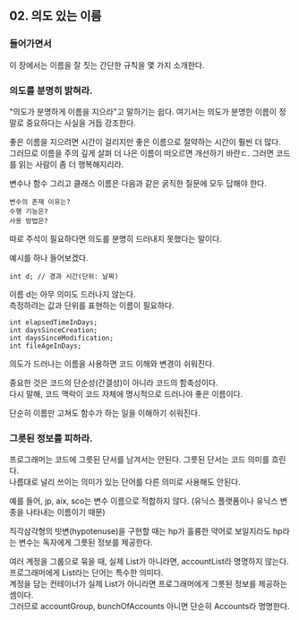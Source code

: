 ## 02. 의도 있는 이름

### 들어가면서

이 장에서는 이름을 잘 짓는 간단한 규칙을 몇 가지 소개한다.

### 의도를 분명히 밝혀라.

"의도가 분명하게 이름을 지으라"고 말하기는 쉽다. 여기서는 의도가 분명한 이름이 정말로 중요하다는 사실을 거듭 강조한다.

좋은 이름을 지으려면 시간이 걸리지만 좋은 이름으로 절약하는 시간이 훨씬 더 많다.<br/>
그러므로 이름을 주의 깊게 살펴 더 나은 이름이 떠오르면 개선하기 바란ㄷ. 그러면 코드를 읽는 사람이 좀 더 행복해지리라.

변수나 함수 그리고 클래스 이름은 다음과 같은 굵직한 질문에 모두 답해야 한다.
```
변수의 존재 이유는?
수행 기능은?
사용 방법은?
```
따로 주석이 필요하다면 의도를 분명히 드러내지 못했다는 말이다.

예시를 하나 들어보겠다.

```
int d; // 경과 시간(단위: 날짜)
```

이름 d는 아무 의미도 드러나지 않는다.<br/>
측정하려는 값과 단위를 표현하는 이름이 필요하다.

```
int elapsedTimeInDays;
int daysSinceCreation;
int daysSinceModification;
int fileAgeInDays;
```

의도가 드러나는 이름을 사용하면 코드 이해와 변경이 쉬워진다.

중요한 것은 코드의 단순성(간결성)이 아니라 코드의 함축성이다.<br/>
다시 말해, 코드 맥락이 코드 자체에 명시적으로 드러나야 좋은 이름이다.

단순히 이름만 고쳐도 함수가 하는 일을 이해하기 쉬워진다.

### 그릇된 정보를 피하라.

프로그래머는 코드에 그릇된 단서를 남겨서는 안된다. 그릇된 단서는 코드 의미를 흐린다.<br/>
나름대로 널리 쓰이는 의미가 있는 단어를 다른 의미로 사용해도 안된다.

예를 들어, jp, aix, sco는 변수 이름으로 적합하지 않다. (유닉스 플랫폼이나 유닉스 변종을 나타내는 이름이기 때문)

직각삼각형의 빗변(hypotenuse)을 구현할 때는 hp가 훌륭한 약어로 보일지라도 hp라는 변수는 독자에게 그릇된 정보를 제공한다.

여러 계정을 그룹으로 묶을 때, 실제 List가 아니라면, accountList라 명명하지 않는다.<br/>
프로그래머에게 List라는 단어는 특수한 의미다.<br/>
계정을 담는 컨테이너가 실제 List가 아니라면 프로그래머에게 그릇된 정보를 제공하는 셈이다.<br/>
그러므로 accountGroup, bunchOfAccounts 아니면 단순히 Accounts라 명명한다.
